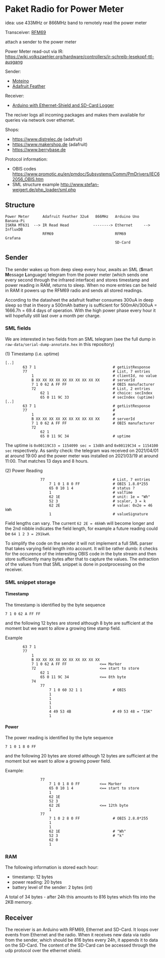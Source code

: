# Paket Radio for Power Meter

idea: use 433MHz or 866MHz band to remotely read the power meter

Transceiver: [RFM69](https://www.mikrocontroller.net/articles/RFM69)

attach a sender to the power meter

Power Meter read-out via IR: https://wiki.volkszaehler.org/hardware/controllers/ir-schreib-lesekopf-ttl-ausgang

Sender:
- [Moteino](https://lowpowerlab.com/guide/moteino/)
- [Adafruit Feather](https://learn.adafruit.com/adafruit-feather-32u4-radio-with-rfm69hcw-module)

Receiver:
- [Arduino with Ethernet-Shield and SD-Card Logger](https://store.arduino.cc/arduino-ethernet-shield-2)

The reciver logs all incoming packages and makes them available for queries via network over ethernet.

Shops:
- https://www.distrelec.de (adafruit)
- https://www.makershop.de (adafruit)
- https://www.berrybase.de

Protocol information:
- OBIS codes https://www.promotic.eu/en/pmdoc/Subsystems/Comm/PmDrivers/IEC62056_OBIS.htm
- SML structure example http://www.stefan-weigert.de/php_loader/sml.php

## Structure

```
Power Meter      Adafruit Feather 32u4   866MHz   Arduino Uno       Banana-Pi
ISKRA MT631  --> IR Read Head           --------> Ethernet     -->  InfluxDB
                 RFM69                            RFM69             Grafana
                                                  SD-Card
```

## Sender

The sender wakes up from deep sleep every hour, awaits an SML (**S**mart **M**essage **L**anguage) telegram from the power meter (which sends one every second through the infrared interface) and stores timestamp and power reading in RAM, returns to sleep. When no more entries can be held in RAM it powers up the RFM69 radio and sends all stored readings.

According to the datasheet the adafruit feather consumes 300uA in deep sleep so that in theory a 500mAh battery is sufficient for 500mAh/300uA = 1666.7h = 69.4 days of operation. With the high power phase every hour it will hopefully still last over a month per charge.

### SML fields

We are interested in two fields from an SML telegram (see the full dump in `raw-data/serial-dump-annotate.hex` in this repository)

(1) Timestamp (i.e. uptime)
```
[..]
        63 7 1                                   # getListResponse
        77                                       # List, 7 entries
            1                                    # clientId, no value
            B XX XX XX XX XX XX XX XX XX XX      # serverId
            7 1 0 62 A FF FF                     # OBIS manufacturer
            72                                   # List, 2 entries
                62 1                             # choice: secIndex
                65 0 11 9C 33                    # secIndex (uptime)
[..]
        63 7 1                                   # getListResponse
        77                                       #
            1                                    #
            B XX XX XX XX XX XX XX XX XX XX      # serverId
            7 1 0 62 A FF FF                     # OBIS manufacturer
            72
                62 1                        
                65 0 11 9C 34                    # uptime
```

The uptime is `0x00119C33 = 1154099 sec = 13d8h` and `0x00119C34 = 1154100 sec` respectively. As sanity check: the telegram was received on 2021/04/01 at around 19:00 and the power meter was installed on 2021/03/19 at around 11:00. That matches 13 days and 8 hours.

(2) Power Reading
```
                77                               # List, 7 entries
                    7 1 0 1 8 0 FF               # OBIS 1.8.0*255
                    65 0 10 1 4                  # status ?
                    1                            # valTime
                    62 1E                        # unit: 1e = "Wh"
                    52 3                         # scaler, 3 = k
                    62 2E                        # value: 0x2e = 46 kWh
                    1                            # valueSignature
```

Field lengths can vary. The current `62 2E = 46kWh` will become longer and the 2nd nibble indicates the field length, for example a future reading could be `64 1 2 3 = 291kwH`.

To simplify the code on the sender it will not implement a full SML parser that takes varying field length into account. It will be rather dumb: it checks for the occurence of the interesting OBIS code in the byte stream and then store sufficiently many bytes after that to capture the values. The extraction of the values from that SML snippet is done in postprocessing on the receiver.

### SML snippet storage

#### Timestamp

The timestamp is identified by the byte sequence

    7 1 0 62 A FF FF

and the following 12 bytes are stored although 8 byte are sufficient at the moment but we want to allow a growing time stamp field.

Example
```
        63 7 1
        77
            1
            B XX XX XX XX XX XX XX XX XX XX
            7 1 0 62 A FF FF               <== Marker
            72                             <== start to store
                62 1                        
                65 0 11 9C 34              <== 8th byte
            74
                77
                    7 1 0 60 32 1 1              # OBIS
                    1
                    1
                    1
                    1
                    4 49 53 4B                   # 49 53 48 = "ISK"
                    1
```

#### Power

The power reading is identified by the byte sequence

    7 1 0 1 8 0 FF

and the following 20 bytes are stored although 12 bytes are sufficient at the moment but we want to allow a growing power field.

Example:
```
                77
                    7 1 0 1 8 0 FF         <== Marker
                    65 0 10 1 4            <== start to store 
                    1
                    62 1E
                    52 3
                    62 2E                  <== 12th byte
                    1
                77
                    7 1 0 2 8 0 FF               # OBIS 2.8.0*255
                    1
                    1
                    62 1E                        # "Wh"
                    52 3                         # "k"
                    62 0
                    1
```

### RAM

The following information is stored each hour:

- timestamp: 12 bytes
- power reading: 20 bytes
- battery level of the sender: 2 bytes (int)

A total of 34 bytes - after 24h this amounts to 816 bytes which fits into the 2KB memory.

## Receiver

The receiver is an Arduino with RFM69, Ethernet and SD-Card. It loops over events from Ethernet and the radio. When it receives new data via radio from the sender, which should be 816 bytes every 24h, it appends it to data on the SD-Card. The content of the SD-Card can be accessed through the udp protocol over the ethernet shield.
